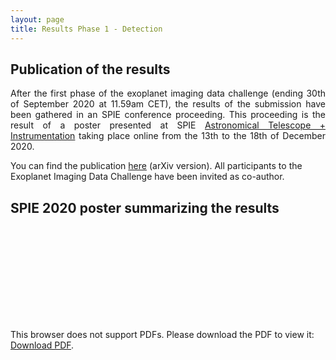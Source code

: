 ```yaml
---
layout: page 
title: Results Phase 1 - Detection
---
```

<link rel="stylesheet" href="https://www.w3schools.com/w3css/4/w3.css">

## Publication of the results 

<p style='text-align: justify;'>After the first phase of the exoplanet imaging data challenge (ending 30th of September 2020 at 11.59am CET), the results of the submission have been gathered in an SPIE conference proceeding. This proceeding is the result of a poster presented at SPIE <a href='https://spie.org/conferences-and-exhibitions/astronomical-telescopes-and-instrumentation'>Astronomical Telescope + Instrumentation</a> taking place online from the 13th to the 18th of December 2020.</p> 

You can find the publication [here](https://arxiv.org/pdf/2101.05080.pdf) (arXiv version). All participants to the Exoplanet Imaging Data Challenge have been invited as co-author.



## SPIE 2020 poster summarizing the results 

<object data="https://raw.githubusercontent.com/exoplanet-imaging-challenge/exoplanet-imaging-challenge.github.io/master/img/SPIE_Poster_EIDC_v4.pdf" type="application/pdf" width="700px" height="700px">
    <embed src="https://raw.githubusercontent.com/exoplanet-imaging-challenge/exoplanet-imaging-challenge.github.io/master/img/SPIE_Poster_EIDC_v4.pdf">
        <p>This browser does not support PDFs. Please download the PDF to view it: <a href="https://raw.githubusercontent.com/exoplanet-imaging-challenge/exoplanet-imaging-challenge.github.io/master/img/SPIE_Poster_EIDC_v4.pdf">Download PDF</a>.</p>
</object>
